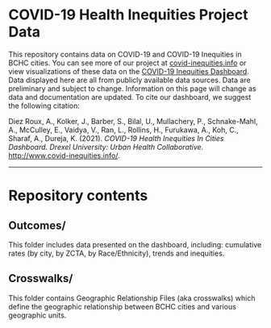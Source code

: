 # COVID-19 Health Inequities Project Data

This repository contains data on COVID-19 and COVID-19 Inequities in BCHC cities. You can see more of our project at [covid-inequities.info](https://www.covid-inequities.info/) or  view visualizations of these data on the [COVID-19 Inequities Dashboard](https://drexel-uhc.shinyapps.io/bchc_covid19). Data displayed here are all from publicly available data sources. Data are preliminary and subject to change. Information on this page will change as data and documentation are updated. To cite our dashboard, we suggest the following citation:
<br>

Diez Roux, A., Kolker, J., Barber, S., Bilal, U., Mullachery, P., Schnake-Mahl, A., McCulley, E., Vaidya, V., Ran, L., Rollins, H., Furukawa, A., Koh, C., Sharaf, A., Dureja, K. (2021). <i>COVID-19 Health Inequities In Cities Dashboard. Drexel University: Urban Health Collaborative.</i> http://www.covid-inequities.info/.


<hr>

# Repository contents

## Outcomes/

This folder includes data presented on the dashboard, including: cumulative rates (by city, by ZCTA, by Race/Ethnicity), trends and inequities.

## Crosswalks/

This folder contains Geographic Relationship Files (aka crosswalks) which define the geographic relationship between BCHC cities and various geographic units.
